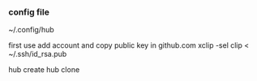 ### config file 
~/.config/hub

first use add account and copy public key in github.com
xclip -sel clip < ~/.ssh/id_rsa.pub

hub create
hub clone 
